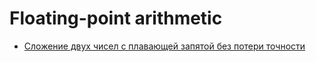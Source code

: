 ﻿# Floating-point arithmetic

- [Сложение двух чисел с плавающей запятой без потери точности](https://habr.com/ru/post/523654/)
